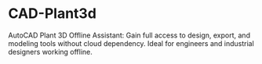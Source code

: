 # CAD-Plant3d
AutoCAD Plant 3D Offline Assistant: Gain full access to design, export, and modeling tools without cloud dependency. Ideal for engineers and industrial designers working offline.
